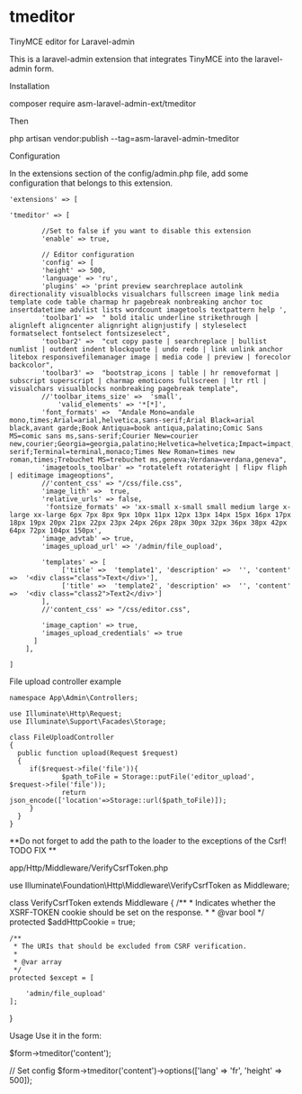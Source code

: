 # tmeditor
TinyMCE editor for Laravel-admin

This is a laravel-admin extension that integrates TinyMCE into the laravel-admin form.

Installation

composer require asm-laravel-admin-ext/tmeditor

Then

php artisan vendor:publish --tag=asm-laravel-admin-tmeditor

Configuration

In the extensions section of the config/admin.php file, add some configuration that belongs to this extension.


    'extensions' => [

    'tmeditor' => [

            //Set to false if you want to disable this extension
            'enable' => true,

            // Editor configuration
            'config' => [
            'height' => 500,
            'language' => 'ru',
            'plugins' => 'print preview searchreplace autolink directionality visualblocks visualchars fullscreen image link media template code table charmap hr pagebreak nonbreaking anchor toc insertdatetime advlist lists wordcount imagetools textpattern help ',
            'toolbar1' =>  " bold italic underline strikethrough | alignleft aligncenter alignright alignjustify | styleselect formatselect fontselect fontsizeselect",
            'toolbar2' =>  "cut copy paste | searchreplace | bullist numlist | outdent indent blockquote | undo redo | link unlink anchor litebox responsivefilemanager image | media code | preview | forecolor backcolor",
            'toolbar3' =>  "bootstrap_icons | table | hr removeformat | subscript superscript | charmap emoticons fullscreen | ltr rtl | visualchars visualblocks nonbreaking pagebreak template",
            //'toolbar_items_size' =>  'small',
		        'valid_elements' => '*[*]',
            'font_formats' =>  "Andale Mono=andale mono,times;Arial=arial,helvetica,sans-serif;Arial Black=arial black,avant garde;Book Antiqua=book antiqua,palatino;Comic Sans MS=comic sans ms,sans-serif;Courier New=courier new,courier;Georgia=georgia,palatino;Helvetica=helvetica;Impact=impact,chicago;Tahoma=tahoma,arial,helvetica,sans-serif;Terminal=terminal,monaco;Times New Roman=times new roman,times;Trebuchet MS=trebuchet ms,geneva;Verdana=verdana,geneva",
            'imagetools_toolbar' => "rotateleft rotateright | flipv fliph | editimage imageoptions",
            //'content_css' => "/css/file.css",
            'image_lith' =>  true,
            'relative_urls' => false,
             'fontsize_formats' => 'xx-small x-small small medium large x-large xx-large 6px 7px 8px 9px 10px 11px 12px 13px 14px 15px 16px 17px 18px 19px 20px 21px 22px 23px 24px 26px 28px 30px 32px 36px 38px 42px 64px 72px 104px 150px',
            'image_advtab' => true,
            'images_upload_url' => '/admin/file_oupload',

            'templates' => [
                 ['title' =>  'template1', 'description' =>  '', 'content' =>  '<div class="class">Text</div>'],
                 ['title' =>  'template2', 'description' =>  '', 'content' =>  '<div class="class2">Text2</div>']
            ],
            //'content_css' => "/css/editor.css",

            'image_caption' => true,
            'images_upload_credentials' => true
          ]
        ],

    ]


File upload controller example


    namespace App\Admin\Controllers;
    
    use Illuminate\Http\Request;
    use Illuminate\Support\Facades\Storage;

    class FileUploadController
    {
      public function upload(Request $request)
      {
         if($request->file('file')){
                 $path_toFile = Storage::putFile('editor_upload', $request->file('file'));
                 return json_encode(['location'=>Storage::url($path_toFile)]);
         }
      }
    }


**Do not forget to add the path to the loader to the exceptions of the Csrf! TODO FIX **

app/Http/Middleware/VerifyCsrfToken.php

use Illuminate\Foundation\Http\Middleware\VerifyCsrfToken as Middleware;

class VerifyCsrfToken extends Middleware
{
    /**
     * Indicates whether the XSRF-TOKEN cookie should be set on the response.
     *
     * @var bool
     */
    protected $addHttpCookie = true;

    /**
     * The URIs that should be excluded from CSRF verification.
     *
     * @var array
     */
    protected $except = [

        'admin/file_oupload'
    ];
}


Usage
Use it in the form:

$form->tmeditor('content');

// Set config
$form->tmeditor('content')->options(['lang' => 'fr', 'height' => 500]);
